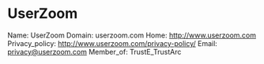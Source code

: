
# UserZoom

Name: UserZoom
Domain: userzoom.com
Home: http://www.userzoom.com
Privacy_policy: http://www.userzoom.com/privacy-policy/
Email: privacy@userzoom.com
Member_of: TrustE_TrustArc
